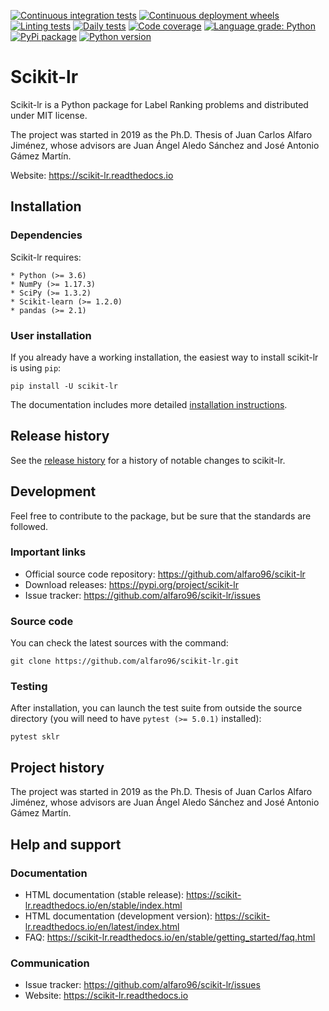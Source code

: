 [![Continuous integration tests](https://github.com/alfaro96/scikit-lr/workflows/Continuous%20integration%20tests/badge.svg)](https://github.com/alfaro96/scikit-lr/actions?query=workflow%3A%22Continuous+integration+tests%22)
[![Continuous deployment wheels](https://github.com/alfaro96/scikit-lr/workflows/Continuous%20deployment%20wheels/badge.svg)](https://github.com/alfaro96/scikit-lr/actions?query=workflow%3A%22Continuous+deployment+wheels%22)
[![Linting tests](https://github.com/alfaro96/scikit-lr/workflows/Linting%20tests/badge.svg)](https://github.com/alfaro96/scikit-lr/actions?query=workflow%3A%22Linting+tests%22)
[![Daily tests](https://github.com/alfaro96/scikit-lr/workflows/Daily%20tests/badge.svg)](https://github.com/alfaro96/scikit-lr/actions?query=workflow%3A%22Daily+tests%22)
[![Code coverage](https://codecov.io/gh/alfaro96/scikit-lr/branch/master/graph/badge.svg)](https://codecov.io/gh/alfaro96/scikit-lr)
[![Language grade: Python](https://img.shields.io/lgtm/grade/python/g/alfaro96/scikit-lr.svg?logo=lgtm&logoWidth=18)](https://lgtm.com/projects/g/alfaro96/scikit-lr/context:python)
[![PyPi package](https://badge.fury.io/py/scikit-lr.svg)](https://pypi.org/project/scikit-lr)
[![Python version](https://img.shields.io/pypi/pyversions/scikit-lr.svg)](https://pypi.org/project/scikit-lr)

# Scikit-lr

Scikit-lr is a Python package for Label Ranking problems and distributed under
MIT license.

The project was started in 2019 as the Ph.D. Thesis of Juan Carlos Alfaro
Jiménez, whose advisors are Juan Ángel Aledo Sánchez and José Antonio Gámez
Martín.

Website: https://scikit-lr.readthedocs.io

## Installation

### Dependencies

Scikit-lr requires:

    * Python (>= 3.6)
    * NumPy (>= 1.17.3)
    * SciPy (>= 1.3.2)
    * Scikit-learn (>= 1.2.0)
    * pandas (>= 2.1)

### User installation

If you already have a working installation, the easiest way to install
scikit-lr is using ``pip``:

```
pip install -U scikit-lr
```

The documentation includes more detailed [installation instructions](https://scikit-lr.readthedocs.io/en/latest/getting_started/install.html).

## Release history

See the [release history](https://scikit-lr.readthedocs.io/en/latest/whats_new/index.html)
for a history of notable changes to scikit-lr.

## Development

Feel free to contribute to the package, but be sure that the standards
are followed.

### Important links

* Official source code repository: https://github.com/alfaro96/scikit-lr
* Download releases: https://pypi.org/project/scikit-lr
* Issue tracker: https://github.com/alfaro96/scikit-lr/issues

### Source code

You can check the latest sources with the command:

```
git clone https://github.com/alfaro96/scikit-lr.git
```

### Testing

After installation, you can launch the test suite from outside the source
directory (you will need to have ``pytest (>= 5.0.1)`` installed):

```
pytest sklr
```

## Project history

The project was started in 2019 as the Ph.D. Thesis of Juan Carlos Alfaro
Jiménez, whose advisors are Juan Ángel Aledo Sánchez and José Antonio Gámez
Martín.

## Help and support

### Documentation

* HTML documentation (stable release): https://scikit-lr.readthedocs.io/en/stable/index.html
* HTML documentation (development version): https://scikit-lr.readthedocs.io/en/latest/index.html
* FAQ: https://scikit-lr.readthedocs.io/en/stable/getting_started/faq.html

### Communication

* Issue tracker: https://github.com/alfaro96/scikit-lr/issues
* Website: https://scikit-lr.readthedocs.io

